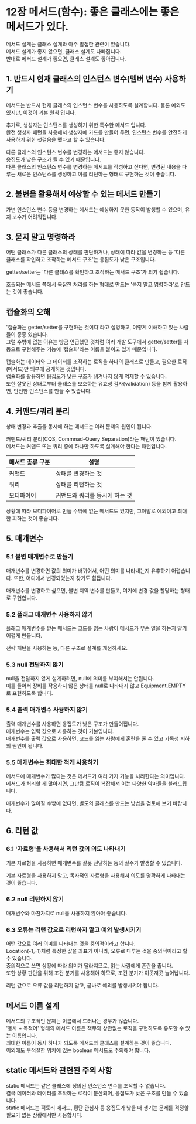 # 12장 메서드(함수): 좋은 클래스에는 좋은 메서드가 있다.

메서드 설계는 클래스 설계와 아주 밀접한 관련이 있습니다.<br>
메서드 설계가 좋지 않으면, 클래스 설계도 나빠집니다.<br>
반대로 메서드 설계가 좋으면, 클래스 설계도 좋아집니다.

## 1. 반드시 현재 클래스의 인스턴스 변수(멤버 변수) 사용하기

메서드는 반드시 현재 클래스의 인스턴스 변수를 사용하도록 설계합니다. 물론 예외도 있지만, 이것이 기본 원칙 입니다.

추가로, 생성자는 인스턴스를 생성하기 위한 특수한 메서드 입니다.<br>
완전 생성자 패턴을 사용해서 생성자에 가드를 만들어 두면, 인스턴스 변수를 안전하게 사용하기 위한 첫걸음을 뗐다고 할 수 있습니다.

다른 클래스의 인스턴스 변수를 변경하는 메서드는 좋지 않습니다.<br>
응집도가 낮은 구조가 될 수 있기 때문입니다.<br>
다른 클래스의 인스턴스 변수를 변경하는 메서드를 작성하고 싶다면, 변경된 내용을 다루는 새로운 인스턴스를 생성하고 이를 리턴하는 형태로 구현하는 것이 좋습니다.

## 2. 불변을 활용해서 예상할 수 있는 메서드 만들기

가변 인스턴스 변수 등을 변경하는 메서드는 예상하지 못한 동작이 발생할 수 있으며, 유지 보수가 어려워집니다.

## 3. 묻지 말고 명령하라

어떤 클래스가 다른 클래스의 상태를 판단하거나, 상태에 따라 값을 변경하는 등 '다른 클래스를 확인하고 조작하는 메서드 구조'는 응집도가 낮은 구조입니다.

getter/setter는 '다른 클래스를 확인하고 조작하는 메서드 구조'가 되기 쉽습니다.

호출되는 메서드 쪽에서 복잡한 처리를 하는 형태로 만드는 '묻지 말고 명령하라'로 만드는 것이 좋습니다.

## 캡슐화의 오해

'캡슐화는 getter/setter를 구현하는 것이다'라고 설명하고, 이렇게 이해하고 있는 사람들이 종종 있습니다.<br>
그럴 수밖에 없는 이유는 방금 언급했던 것처럼 여러 개발 도구에서 getter/setter를 자동으로 구현해주는 기능에 '캡슐화'라는 이름을 붙이고 있기 때문입니다.

캡슐화는 데이터와 그 데이터를 조작하는 로직을 하나의 클래스로 만들고, 필요한 로직(메서드)만 외부에 공개하는 것입니다.<br>
캡슐화를 활용하면 응집도가 낮은 구조가 생겨나지 않게 억제할 수 있습니다.<br>
또한 잘못된 상태로부터 클래스를 보호하는 유효성 검사(validation) 등을 함께 활용하면, 안전한 인스턴스를 만들 수 있습니다.

## 4. 커맨드/쿼리 분리

상태 변경과 추출을 동시에 하는 메서드는 여러 문제의 원인이 됩니다.

커맨드/쿼리 분리(CQS, Commnad-Query Separation)라는 패턴이 있습니다.<br>
메서드는 커맨드 또는 쿼리 중에 하나만 하도록 설계해야 한다는 패턴입니다.

| 메서드 종류 구분 | 설명                |
|-----------|-------------------|
| 커맨드       | 상태를 변경하는 것        |
| 쿼리        | 상태를 리턴하는 것        |
| 모디파이어     | 커맨드와 쿼리를 동시에 하는 것 |

상황에 따라 모디파이어로 만들 수밖에 없는 메서드도 있지만, 그야말로 예외이고 최대한 피하는 것이 좋습니다.

## 5. 매개변수

### 5.1 불변 매개변수로 만들기

매개변수를 변경하면 값의 의미가 바뀌어서, 어떤 의미를 나타내는지 유추하기 어렵습니다. 또한, 어디에서 변경되었는지 찾기도 힘듭니다.

매개변수를 변경하고 싶으면, 불변 지역 변수를 만들고, 여기에 변경 값을 할당하는 형태로 구현합니다.

### 5.2 플래그 매개변수 사용하지 않기

플래그 매개변수를 받는 메서드는 코드를 읽는 사람이 메서드가 무슨 일을 하는지 알기 어렵게 만듭니다.

전략 패턴을 사용하는 등, 다른 구조로 설계를 개선하세요.

### 5.3 null 전달하지 않기

null을 전달하지 않게 설계하려면, null에 의미를 부여해서는 안됩니다.<br>
예를 들어서 장비를 작용하지 않은 상태를 null로 나타내지 않고 Equipment.EMPTY로 표현하도록 합니다.

### 5.4 출력 매개변수 사용하지 않기

출력 매개변수를 사용하면 응집도가 낮은 구조가 만들어집니다.<br>
매개변수는 입력 값으로 사용하는 것이 기본입니다.<br>
매개변수를 출력 값으로 사용하면, 코드를 읽는 사람에게 혼란을 줄 수 있고 가독성 저하의 원인이 됩니다.

### 5.5 매개변수는 최대한 적게 사용하기

메서드에 매개변수가 많다는 것은 메서드가 여러 가지 기능을 처리한다는 의미입니다.<br>
메서드가 처리할 게 많아지면, 그만큼 로직이 복잡해져 이는 다양한 악마들을 불러드립니다.

매개변수가 많아질 수밖에 없다면, 별도의 클래스를 만드는 방법을 검토해 보기 바랍니다.

## 6. 리턴 값

### 6.1 '자료형'을 사용해서 리턴 값의 의도 나타내기

기본 자료형을 사용하면 매개변수를 잘못 전달하는 등의 실수가 발생할 수 있습니다.

기본 자료형을 사용하지 말고, 독자적인 자료형을 사용해서 의도를 명확하게 나타내는 것이 좋습니다.

### 6.2 null 리턴하지 않기

매개변수와 마찬가지로 null을 사용하지 않아야 좋습니다.

### 6.3 오류는 리턴 값으로 리턴하지 말고 예외 발생시키기

어떤 값으로 여러 의미를 나타내는 것을 중의적이라고 합니다.<br>
Location(-1,-1)처럼 특정한 값을 좌표가 아니라, 오류로 다루는 것을 중의적이라고 할 수 있습니다.<br>
중의적으로 쓰면 상황에 따라 의미가 달라지므로, 읽는 사람에게 혼란을 줍니다.<br>
또한 상황 판단을 위해 조건 분기를 사용해야 하므로, 조건 분기가 이곳저곳 늘어납니다.

리턴 값으로 오류 값을 리턴하지 말고, 곧바로 예외를 발생시켜야 합니다.

## 메서드 이름 설계

메서드의 구조적인 문제는 이름에서 드러나는 경우가 많습니다.<br>
'동사 + 목적어' 형태의 메서드 이름은 책무와 상관없는 로직을 구현하도록 유도할 수 있는 이름입니다.<br>
최대한 이름이 동사 하나가 되도록 메서드와 클래스를 설계하는 것이 좋습니다.<br>
이외에도 부적절한 위치에 있는 boolean 메서드도 주의해야 합니다.

## static 메서드와 관련된 주의 사항

static 메서드는 같은 클래스에 정의된 인스턴스 변수를 조작할 수 없습니다.<br>
결국 데이터와 데이터를 조작하는 로직이 분산되어, 응집도가 낮은 구조를 만들 수 있습니다.<br>
static 메서드는 팩토리 메서드, 횡단 관심사 등 응집도가 낮을 때 생기는 문제를 걱정할 필요가 없는 상황에서만 사용합시다.
